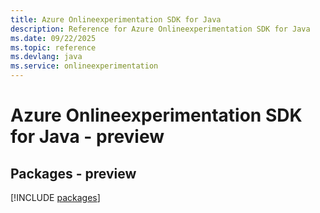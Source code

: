 ```yaml
---
title: Azure Onlineexperimentation SDK for Java
description: Reference for Azure Onlineexperimentation SDK for Java
ms.date: 09/22/2025
ms.topic: reference
ms.devlang: java
ms.service: onlineexperimentation
---
```

# Azure Onlineexperimentation SDK for Java - preview
## Packages - preview
[!INCLUDE [packages](onlineexperimentation-index.md)]